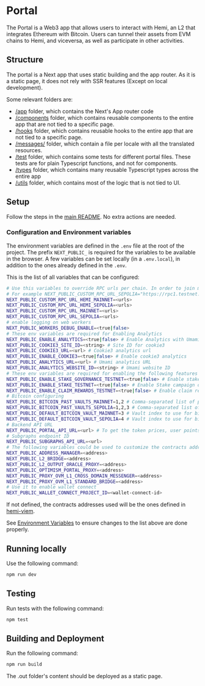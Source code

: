 # Portal

The Portal is a Web3 app that allows users to interact with Hemi, an L2 that integrates Ethereum with Bitcoin. Users can tunnel their assets from EVM chains to Hemi, and viceversa, as well as participate in other activities.

## Structure

The portal is a Next app that uses static building and the app router. As it is a static page, it does not rely with SSR features (Except on local development).

Some relevant folders are:

- [/app](./app/) folder, which contains the Next's App router code
- [/components](./components/) folder, which contains reusable components to the entire app that are not tied to a specific page.
- [/hooks](./hooks/) folder, which contains reusable hooks to the entire app that are not tied to a specific page.
- [/messages/](./messages/) folder, which contain a file per locale with all the translated resources.
- [/test](./test/) folder, which contains some tests for different portal files. These tests are for plain Typescript functions, and not for components.
- [/types](./types/) folder, which contains many reusable Typescript types across the entire app
- [/utils](./utils/) folder, which contains most of the logic that is not tied to UI.

## Setup

Follow the steps in the [main README](../README.md). No extra actions are needed.

### Configuration and Environment variables

The environment variables are defined in the `.env` file at the root of the project.
The prefix `NEXT_PUBLIC_` is required for the variables to be available in the browser. A few variables can be set locally (in a `.env.local`), in addition to the ones already defined in the `.env`.

This is the list of all variables that can be configured:

```sh
# Use this variables to override RPC urls per chain. In order to join multiple RPC urls, join them with the "+" character.
# For example NEXT_PUBLIC_CUSTOM_RPC_URL_SEPOLIA="https://rpc1.testnet.com/rpc+https://rpc2.testnet.com/rpc"
NEXT_PUBLIC_CUSTOM_RPC_URL_HEMI_MAINNET=<urls>
NEXT_PUBLIC_CUSTOM_RPC_URL_HEMI_SEPOLIA=<urls>
NEXT_PUBLIC_CUSTOM_RPC_URL_MAINNET=<urls>
NEXT_PUBLIC_CUSTOM_RPC_URL_SEPOLIA=<urls>
# enable logging on web workers
NEXT_PUBLIC_WORKERS_DEBUG_ENABLE=<true|false>
# These env variables are required for Enabling Analytics
NEXT_PUBLIC_ENABLE_ANALYTICS=<true|false> # Enable Analytics with Umami
NEXT_PUBLIC_COOKIE3_SITE_ID=<string> # Site ID for cookie3
NEXT_PUBLIC_COOKIE3_URL=<url> # Cookie3 analytics url
NEXT_PUBLIC_ENABLE_COOKIE3=<true|false> # Enable cookie3 analytics
NEXT_PUBLIC_ANALYTICS_URL=<url> # Umami analytics URL
NEXT_PUBLIC_ANALYTICS_WEBSITE_ID=<string> # Umami website ID
# These env variables are required for enabling the following features
NEXT_PUBLIC_ENABLE_STAKE_GOVERNANCE_TESTNET=<true|false> # Enable stake governance on Testnet, for local development
NEXT_PUBLIC_ENABLE_STAKE_TESTNET=<true|false> # Enable Stake campaign on Testnet, for local development
NEXT_PUBLIC_ENABLE_CLAIM_REWARDS_TESTNET=<true|false> # Enable claim rewards on Testnet, for local development
# Bitcoin configuring
NEXT_PUBLIC_BITCOIN_PAST_VAULTS_MAINNET=1,2 # Comma-separated list of past vault indexes. Do not include the active ones.
NEXT_PUBLIC_BITCOIN_PAST_VAULTS_SEPOLIA=1,2,3 # Comma-separated list of past vault indexes. Do not include the active ones.
NEXT_PUBLIC_DEFAULT_BITCOIN_VAULT_MAINNET=3 # Vault index to use for bitcoin in hemi mainnet. Defaults to 0
NEXT_PUBLIC_DEFAULT_BITCOIN_VAULT_SEPOLIA=4 # Vault index to use for bitcoin in hemi sepolia. Defaults to 0
# Backend API URL
NEXT_PUBLIC_PORTAL_API_URL=<url> # To get the token prices, user points, TVL and more
# Subgraphs endpoint ID
NEXT_PUBLIC_SUBGRAPHS_API_URL=<url>
# The following variables could be used to customize the contracts addresses used by Hemi (for example, for testing with a forked blockchain):
NEXT_PUBLIC_ADDRESS_MANAGER=<address>
NEXT_PUBLIC_L2_BRIDGE=<address>
NEXT_PUBLIC_L2_OUTPUT_ORACLE_PROXY=<address>
NEXT_PUBLIC_OPTIMISM_PORTAL_PROXY=<address>
NEXT_PUBLIC_PROXY_OVM_L1_CROSS_DOMAIN_MESSENGER=<address>
NEXT_PUBLIC_PROXY_OVM_L1_STANDARD_BRIDGE=<address>
# Use it to enable wallet connect
NEXT_PUBLIC_WALLET_CONNECT_PROJECT_ID=<wallet-connect-id>
```

If not defined, the contracts addresses used will be the ones defined in [hemi-viem](https://github.com/hemilabs/hemi-viem).

See [Environment Variables](./Environment%20Variables.md) to ensure changes to the list above are done properly.

## Running locally

Use the following command:

```sh
npm run dev
```

## Testing

Run tests with the following command:

```sh
npm test
```

## Building and Deployment

Run the following command:

```sh
npm run build
```

The .out folder's content should be deployed as a static page.
